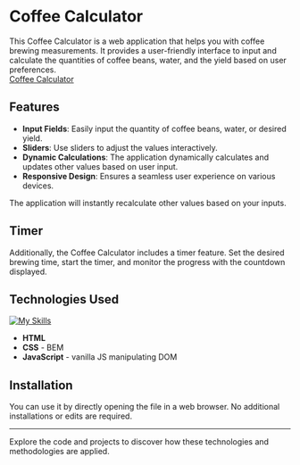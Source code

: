 # Coffee Calculator

This Coffee Calculator is a web application that helps you with coffee brewing measurements. It provides a user-friendly interface to input and calculate the quantities of coffee beans, water, and the yield based on user preferences.  
[Coffee Calculator](adiosik.github.io/coffee-calculator/)

## Features

- **Input Fields**: Easily input the quantity of coffee beans, water, or desired yield.
- **Sliders**: Use sliders to adjust the values interactively.
- **Dynamic Calculations**: The application dynamically calculates and updates other values based on user input.
- **Responsive Design**: Ensures a seamless user experience on various devices.

The application will instantly recalculate other values based on your inputs.

## Timer

Additionally, the Coffee Calculator includes a timer feature. Set the desired brewing time, start the timer, and monitor the progress with the countdown displayed.

## Technologies Used

[![My Skills](https://skillicons.dev/icons?i=html,css,js)](https://skillicons.dev)
- **HTML**
- **CSS** - BEM
- **JavaScript** - vanilla JS manipulating DOM

## Installation

You can use it by directly opening the file in a web browser. No additional installations or edits are required.

---

Explore the code and projects to discover how these technologies and methodologies are applied.
